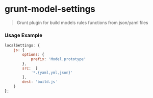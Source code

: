 # grunt-model-settings

> Grunt plugin for build models rules functions from json/yaml files

### Usage Example

```js
localSettings: {
    js: {
        options: {
            prefix: 'Model.prototype'
        },
        src:  [
            '*.{yaml,yml,json}'
        ],
        dest: 'build.js'
    }
};
```
